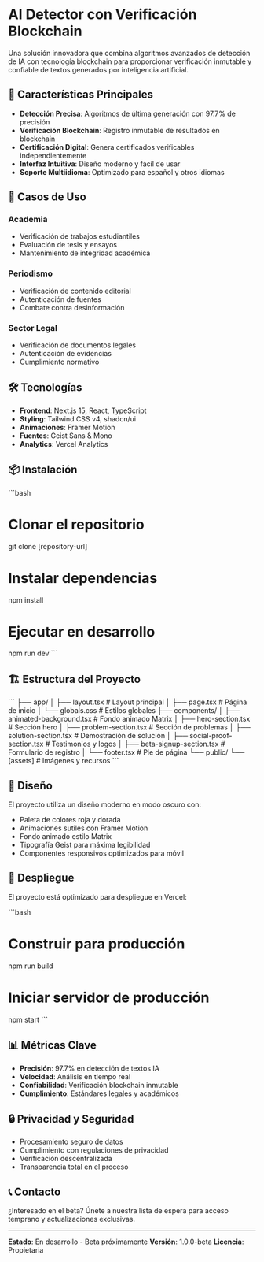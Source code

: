 # AI Detector con Verificación Blockchain

Una solución innovadora que combina algoritmos avanzados de detección de IA con tecnología blockchain para proporcionar verificación inmutable y confiable de textos generados por inteligencia artificial.

## 🚀 Características Principales

- **Detección Precisa**: Algoritmos de última generación con 97.7% de precisión
- **Verificación Blockchain**: Registro inmutable de resultados en blockchain
- **Certificación Digital**: Genera certificados verificables independientemente
- **Interfaz Intuitiva**: Diseño moderno y fácil de usar
- **Soporte Multiidioma**: Optimizado para español y otros idiomas

## 🎯 Casos de Uso

### Academia
- Verificación de trabajos estudiantiles
- Evaluación de tesis y ensayos
- Mantenimiento de integridad académica

### Periodismo
- Verificación de contenido editorial
- Autenticación de fuentes
- Combate contra desinformación

### Sector Legal
- Verificación de documentos legales
- Autenticación de evidencias
- Cumplimiento normativo

## 🛠️ Tecnologías

- **Frontend**: Next.js 15, React, TypeScript
- **Styling**: Tailwind CSS v4, shadcn/ui
- **Animaciones**: Framer Motion
- **Fuentes**: Geist Sans & Mono
- **Analytics**: Vercel Analytics

## 📦 Instalación

\`\`\`bash
# Clonar el repositorio
git clone [repository-url]

# Instalar dependencias
npm install

# Ejecutar en desarrollo
npm run dev
\`\`\`

## 🏗️ Estructura del Proyecto

\`\`\`
├── app/
│   ├── layout.tsx          # Layout principal
│   ├── page.tsx            # Página de inicio
│   └── globals.css         # Estilos globales
├── components/
│   ├── animated-background.tsx    # Fondo animado Matrix
│   ├── hero-section.tsx          # Sección hero
│   ├── problem-section.tsx       # Sección de problemas
│   ├── solution-section.tsx      # Demostración de solución
│   ├── social-proof-section.tsx  # Testimonios y logos
│   ├── beta-signup-section.tsx   # Formulario de registro
│   └── footer.tsx               # Pie de página
└── public/
    └── [assets]                 # Imágenes y recursos
\`\`\`

## 🎨 Diseño

El proyecto utiliza un diseño moderno en modo oscuro con:
- Paleta de colores roja y dorada
- Animaciones sutiles con Framer Motion
- Fondo animado estilo Matrix
- Tipografía Geist para máxima legibilidad
- Componentes responsivos optimizados para móvil

## 🚀 Despliegue

El proyecto está optimizado para despliegue en Vercel:

\`\`\`bash
# Construir para producción
npm run build

# Iniciar servidor de producción
npm start
\`\`\`

## 📊 Métricas Clave

- **Precisión**: 97.7% en detección de textos IA
- **Velocidad**: Análisis en tiempo real
- **Confiabilidad**: Verificación blockchain inmutable
- **Cumplimiento**: Estándares legales y académicos

## 🔒 Privacidad y Seguridad

- Procesamiento seguro de datos
- Cumplimiento con regulaciones de privacidad
- Verificación descentralizada
- Transparencia total en el proceso

## 📞 Contacto

¿Interesado en el beta? Únete a nuestra lista de espera para acceso temprano y actualizaciones exclusivas.

---

**Estado**: En desarrollo - Beta próximamente
**Versión**: 1.0.0-beta
**Licencia**: Propietaria
